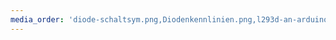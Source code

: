 ```yaml
---
media_order: 'diode-schaltsym.png,Diodenkennlinien.png,l293d-an-arduino.png,ldr-an-arduino.png,ldr-an-arduino2.png,led-schaltsymbol.png,motor-schaltsym.png,motoranschluss-mit-steuerung.png,motortreiber-l293d.png,neigungsschalter-einfach.png,neigungsschalter-mit-arduino.png,parallelschaltung.png,potentiometer-anwendung.png,ReiheLEDWiderstand.png,reihenschaltung.png,relais-schaltung-mit-arduino.png,relais-schaltung-mit-motor.png,relais-schaltung-ohne-arduino.png,Schaltplan-Arduino-LCD.png,schaltplan-batterietester.png,schaltplan-blaulicht.png,Schaltplan-DHT11.png,schaltplan-dimmbarer-lautsprecher.png,schaltplan-ir-sensor-modul.png,schaltplan-ir-sensor.png,Schaltplan-Joystick-Ersatz.png,Schaltplan-Joystick.png,schaltplan-konfigurierbares-blinken.png,schaltplan-lcd-ohne-i2c.png,schaltplan-ldr-in-reihe.png,Schaltplan-LED.png,Schaltplan-Motoranschluss-einfach.png,Schaltplan-Motoranschluss-ext-Spannung.png,Schaltplan-Motoranschluss-mit-Steuerung.png,schaltplan-ntc-an-arduino-2.png,schaltplan-ntc-an-arduino.png,schaltplan-poti-an-arduino.png,schaltplan-pullup-markiert.png,schaltplan-pullup.png,schaltplan-rgb-led-berechnung.png,schaltplan-schrittmotor-anschluss.png,schaltplan-schrittmotor-innen.png,schaltplan-servo.png,schaltplan-spannungsmessung.png,Schaltplan-Strassenlampe-ohne-mC.png,schaltplan-transistor-und-ntc.png,Schaltplan-Transistor-verstehen.png,Schaltplan-U-BE-Messung.png,Schaltplan-U-BE-Messung1.png,Schaltplan_Arduino_Vorlage.png,schaltsymbol-relais.png,spannungsteiler-ldr-beschriftet-2.png,spannungsteiler-ldr-beschriftet.png,spannungsteiler-ldr.png,spannungsteiler.png,steckbrett.png,taster-an-arduino-farbig.png,taster-an-arduino-geschlossen-farbig.png,taster-an-arduino-geschlossen.png,taster-an-arduino.png,taster-schaltsymbol.png,tropfensensor-ersatz.png,vierquadrantensteller-an-arduino.png,vierquadrantensteller.png,widerstand-schaltsymbol.png,schaltplan-blink.png,hall-blockdiagramm-vereinfacht.png,hall-ky-035-an-arduino.png,schaltplan-ssd1306-oled-display.png,hall-ky-003-an-arduino.png,schaltplan-rgb-led-am-arduino.png'
---
```



